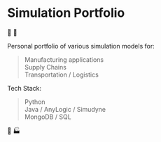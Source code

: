 # Simulation Portfolio

:bullettrain_front: :truck: 

Personal portfolio of various simulation models for:
> Manufacturing applications<br />
> Supply Chains<br />
> Transportation / Logistics<br />

Tech Stack:
> Python<br />
> Java / AnyLogic / Simudyne<br />
> MongoDB / SQL <br />

:ship: 🏭
